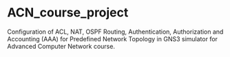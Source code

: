 # ACN_course_project
Configuration of ACL, NAT, OSPF Routing, Authentication, Authorization and Accounting (AAA) for Predefined Network Topology in GNS3 simulator for Advanced Computer Network course.
